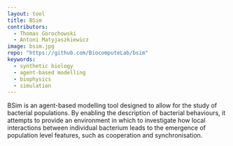 ```yaml
---
layout: tool
title: BSim
contributors:
  - Thomas Gorochowski
  - Antoni Matyjaszkiewicz
image: bsim.jpg
repo: "https://github.com/BiocomputeLab/bsim"
keywords:
  - synthetic biology
  - agent-based modelling
  - biophysics
  - simulation
---
```

BSim is an agent-based modelling tool designed to allow for the study of bacterial populations. By enabling the description of bacterial behaviours, it attempts to provide an environment in which to investigate how local interactions between individual bacterium leads to the emergence of population level features, such as cooperation and synchronisation.